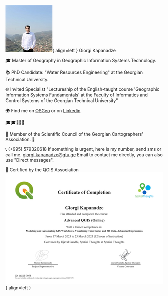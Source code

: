 
 ![Instructor_image](./Images/GK_photo.jpg){ align=left }
 Giorgi Kapanadze

🎓 Master of Geography in Geographic Information Systems Technology.

📚 PhD Candidate: "Water Resources Engineering" at the Georgian Technical University.

🌐 Invited Specialist "Lectureship of the English-taught course 'Geographic Information Systems Fundamentals' at the Faculty of Informatics and Control Systems of the Georgian Technical University"

🌍 Find me on [OSGeo](https://www.osgeo.org/member/kapanadze/) or on [Linkedin](https://www.linkedin.com/in/ezdanapak/)



🎓🎓🏫👨‍🏫
 
🌟 Member of the Scientific Council of the Georgian Cartographers' Association. 🌟

📞 (+995) 579320618
If something is urgent, here is my number, send sms or call me.
giorgi.kapanadze@gtu.ge Email to contact me directly, you can also use "Direct messages".

📘 Certified by the QGIS Association
 ![Certificate_image](./Images/QGIS-7078_Certificate.jpg){ align=left }